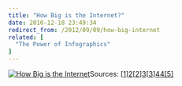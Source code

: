 ```yaml
---
title: "How Big is the Internet?"
date: 2010-12-18 23:49:34
redirect_from: /2012/09/09/how-big-internet
related: [
  "The Power of Infographics"
]
---
```


[<img alt="How Big is the Internet" src="/assets/images/internet4.gif" />][1]Sources: [[1]][2][[2]][3][[3]][4]<a href="http://www.onlineeducation.net/internet">[4]</a><a href="http://royal.pingdom.com/2010/01/22/internet-2009-in-numbers/">[5]</a>

 [1]: /assets/images/internet4.gif
 [2]: http://en.wikipedia.org/wiki/Wikipedia:Size_of_Wikipedia
 [3]: http://royal.pingdom.com/2010/01/22/internet-2009-in-numbers/
 [4]: http://www.blogherald.com/2010/08/11/facebook-statistics-the-numbers-game-continues/
